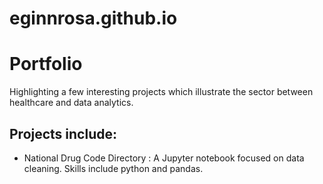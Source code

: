 # eginnrosa.github.io
# Portfolio
Highlighting a few interesting projects which illustrate the sector between healthcare and data analytics.

## Projects include:
* National Drug Code Directory : A Jupyter notebook focused on data cleaning. Skills include python and pandas.
